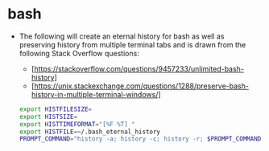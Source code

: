 # bash

* The following will create an eternal history for bash as well as preserving
history from multiple terminal tabs and is drawn from the following Stack
Overflow questions:

    * [https://stackoverflow.com/questions/9457233/unlimited-bash-history]
    * [https://unix.stackexchange.com/questions/1288/preserve-bash-history-in-multiple-terminal-windows/]

    ```bash
    export HISTFILESIZE=
    export HISTSIZE=
    export HISTTIMEFORMAT="[%F %T] "
    export HISTFILE=~/.bash_eternal_history
    PROMPT_COMMAND="history -a; history -c; history -r; $PROMPT_COMMAND"
    ```
